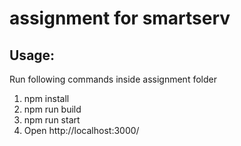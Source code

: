 # assignment for smartserv

## Usage: 
Run following commands inside assignment folder
1. npm install 
2. npm run build
3. npm run start 
4. Open http://localhost:3000/

